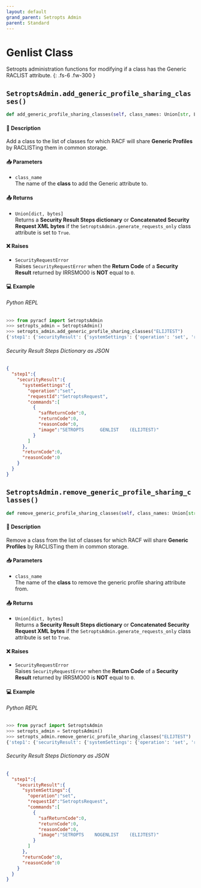 ```yaml
---
layout: default
grand_parent: Setropts Admin
parent: Standard
---
```


# Genlist Class

Setropts administration functions for modifying if a class has the Generic RACLIST attribute. 
{: .fs-6 .fw-300 }

## `SetroptsAdmin.add_generic_profile_sharing_classes()`

```python
def add_generic_profile_sharing_classes(self, class_names: Union[str, List[str]]) -> Union[dict, bytes]:
```

#### 📄 Description

Add a class to the list of classes for which RACF will share **Generic Profiles** by RACLISTing them in common storage.

#### 📥 Parameters
* `class_name`<br>
  The name of the **class** to add the Generic attribute to.

#### 📤 Returns
* `Union[dict, bytes]`<br>
  Returns a **Security Result Steps dictionary** or **Concatenated Security Request XML bytes** if the `SetroptsAdmin.generate_requests_only` class attribute is set to `True`.

#### ❌ Raises
* `SecurityRequestError`<br>
  Raises `SecurityRequestError` when the **Return Code** of a **Security Result** returned by IRRSMO00 is **NOT** equal to `0`.

#### 💻 Example

###### Python REPL
```python
>>> from pyracf import SetroptsAdmin
>>> setropts_admin = SetroptsAdmin()
>>> setropts_admin.add_generic_profile_sharing_classes("ELIJTEST")
{'step1': {'securityResult': {'systemSettings': {'operation': 'set', 'requestId': 'SetroptsRequest', 'commands': [{'safReturnCode': 0, 'returnCode': 0, 'reasonCode': 0, 'image': 'SETROPTS      GENLIST    (ELIJTEST)'}]}, 'returnCode': 0, 'reasonCode': 0}}}
```

###### Security Result Steps Dictionary as JSON
```json
{
  "step1":{
    "securityResult":{
      "systemSettings":{
        "operation":"set",
        "requestId":"SetroptsRequest",
        "commands":[
          {
            "safReturnCode":0,
            "returnCode":0,
            "reasonCode":0,
            "image":"SETROPTS      GENLIST    (ELIJTEST)"
          }
        ]
      },
      "returnCode":0,
      "reasonCode":0
    }
  }
}
```


## `SetroptsAdmin.remove_generic_profile_sharing_classes()`

```python
def remove_generic_profile_sharing_classes(self, class_names: Union[str, List[str]]) -> Union[dict, bytes]:
```

#### 📄 Description

Remove a class from the list of classes for which RACF will share **Generic Profiles** by RACLISTing them in common storage.

#### 📥 Parameters
* `class_name`<br>
  The name of the **class** to remove the generic profile sharing attribute from.

#### 📤 Returns
* `Union[dict, bytes]`<br>
  Returns a **Security Result Steps dictionary** or **Concatenated Security Request XML bytes** if the `SetroptsAdmin.generate_requests_only` class attribute is set to `True`.

#### ❌ Raises
* `SecurityRequestError`<br>
  Raises `SecurityRequestError` when the **Return Code** of a **Security Result** returned by IRRSMO00 is **NOT** equal to `0`.

#### 💻 Example

###### Python REPL
```python
>>> from pyracf import SetroptsAdmin
>>> setropts_admin = SetroptsAdmin()
>>> setropts_admin.remove_generic_profile_sharing_classes("ELIJTEST")
{'step1': {'securityResult': {'systemSettings': {'operation': 'set', 'requestId': 'SetroptsRequest', 'commands': [{'safReturnCode': 0, 'returnCode': 0, 'reasonCode': 0, 'image': 'SETROPTS    NOGENLIST    (ELIJTEST)'}]}, 'returnCode': 0, 'reasonCode': 0}}}

```

###### Security Result Steps Dictionary as JSON
```json
{
  "step1":{
    "securityResult":{
      "systemSettings":{
        "operation":"set",
        "requestId":"SetroptsRequest",
        "commands":[
          {
            "safReturnCode":0,
            "returnCode":0,
            "reasonCode":0,
            "image":"SETROPTS    NOGENLIST    (ELIJTEST)"
          }
        ]
      },
      "returnCode":0,
      "reasonCode":0
    }
  }
}
```